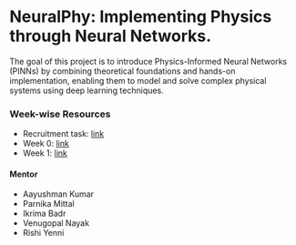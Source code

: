 # NeuralPhy: Implementing Physics through Neural Networks.
The goal of this project is to introduce Physics-Informed Neural Networks (PINNs) by combining theoretical foundations and hands-on implementation, enabling them to model and solve complex physical systems using deep learning techniques.

### Week-wise Resources
- Recruitment task: [link](recruitment-task/)
- Week 0: [link](Week-0/) 
- Week 1: [link](Week-1/) 

#### Mentor
- Aayushman Kumar
- Parnika Mittal
- Ikrima Badr
- Venugopal Nayak
- Rishi Yenni
